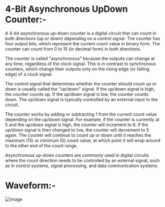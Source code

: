 # 4-Bit Asynchronous UpDown Counter:-


A 4-bit asynchronous up-down counter is a digital circuit that can count in both directions (up or down) depending on a control signal. The counter has four output bits, which represent the current count value in binary form. The counter can count from 0 to 15 (in decimal form) in both directions.

The counter is called "asynchronous" because the outputs can change at any time, regardless of the clock signal. This is in contrast to synchronous counters, which change their outputs only on the rising edge (or falling edge) of a clock signal.

The control signal that determines whether the counter should count up or down is usually called the "up/down" signal. If the up/down signal is high, the counter counts up. If the up/down signal is low, the counter counts down. The up/down signal is typically controlled by an external input to the circuit.

The counter works by adding or subtracting 1 from the current count value depending on the up/down signal. For example, if the counter is currently at 5 and the up/down signal is high, the counter will increment to 6. If the up/down signal is then changed to low, the counter will decrement to 5 again. The counter will continue to count up or down until it reaches the maximum (15) or minimum (0) count value, at which point it will wrap around to the other end of the count range.

Asynchronous up-down counters are commonly used in digital circuits where the count direction needs to be controlled by an external signal, such as in control systems, signal processing, and data communication systems.

# Waveform:-


![image](https://user-images.githubusercontent.com/103407023/234672024-2977d216-51b3-40eb-839c-ee11fb7a40fb.png)
